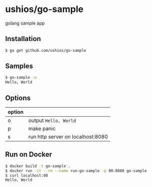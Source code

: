 ushios/go-sample
===============
golang sample app

Installation
-------------

```bash
$ go get github.com/ushios/go-sample
```


Samples
--------

```bash
$ go-sample -o
Hello, World
```

Options
--------

| option |  |
| ------ | --- |
| o | output `Hello, World` |
| p | make panic |
| s | run http server on localhost:8080 |

Run on Docker
--------------

```bash
$ docker build -t go-sample .
$ docker run -it --rm --name run-go-sample -p 80:8080 go-sample
$ curl localhost:80
Hello, World
```

